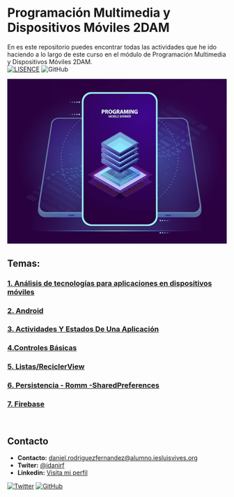 # Programación Multimedia y Dispositivos Móviles 2DAM
En es este repositorio puedes encontrar todas las actividades que he ido haciendo a lo largo de este curso en el módulo de Programación Multimedia y Dispositivos Móviles 2DAM.
<br>
[![LISENCE](https://img.shields.io/badge/Lisence-MIT-green)]()
![GitHub](https://img.shields.io/github/last-commit/idanirf/2DAM-ProgramacionMultimediaYDispositivosMoviles)

![imagen](./img/portada.jpg)

## Temas:
### [1. Análisis de tecnologías para aplicaciones en dispositivos móviles](/Unidad-1)
### [2. Android](/Unidad-2)
### [3. Actividades Y Estados De Una Aplicación](/Unidad-3/)
### [4.Controles Básicas](/Unidad-4/)
### [5. Listas/ReciclerView](/Unidad-5/)
### [6. Persistencia - Romm -SharedPreferences](/Unidad-6/)
### [7. Firebase](/Unidad-7/)


<br>


## Contacto
* **Contacto:** daniel.rodriguezfernandez@alumno.iesluisvives.org
* **Twiter:** [@idanirf](https://twitter.com/idanirf)
* **Linkedin:** [Visita mi perfil](https://www.linkedin.com/in/danielrodriguezfernandez03002/)

[![Twitter](https://img.shields.io/twitter/follow/idanirf?style=social)](https://twitter.com/idanirf)
[![GitHub](https://img.shields.io/github/followers/idanirf?style=social)](https://github.com/idanirf)